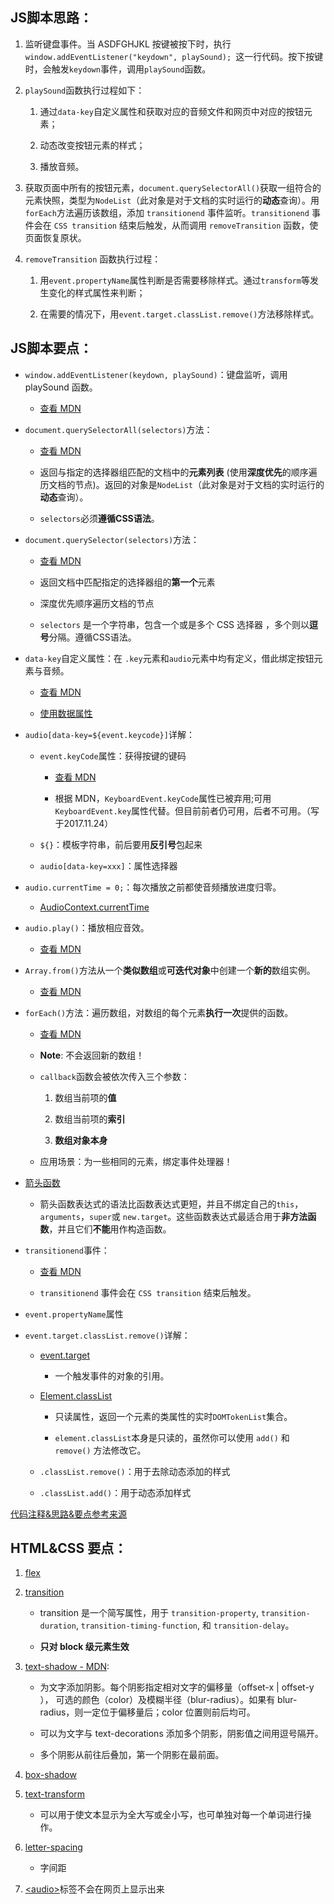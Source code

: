 ## JS脚本思路：

1. 监听键盘事件。当 ASDFGHJKL 按键被按下时，执行`window.addEventListener("keydown", playSound); `这一行代码。按下按键时，会触发`keydown`事件，调用`playSound`函数。

2. `playSound`函数执行过程如下：
    1. 通过`data-key`自定义属性和获取对应的音频文件和网页中对应的按钮元素；

    2. 动态改变按钮元素的样式；

    3. 播放音频。

3. 获取页面中所有的按钮元素，`document.querySelectorAll()`获取一组符合的元素快照，类型为`NodeList`（此对象是对于文档的实时运行的**动态**查询）。用`forEach`方法遍历该数组，添加 `transitionend` 事件监听。`transitionend` 事件会在 `CSS transition` 结束后触发，从而调用 `removeTransition` 函数，使页面恢复原状。

4. `removeTransition` 函数执行过程：
    1. 用`event.propertyName`属性判断是否需要移除样式。通过`transform`等发生变化的样式属性来判断；

    2. 在需要的情况下，用`event.target.classList.remove()`方法移除样式。


## JS脚本要点：
- `window.addEventListener(keydown, playSound)`：键盘监听，调用 playSound 函数。

    - [查看 MDN](https://developer.mozilla.org/zh-CN/docs/Web/API/EventTarget/addEventListener)


- `document.querySelectorAll(selectors)`方法：

    - [查看 MDN](https://developer.mozilla.org/zh-CN/docs/Web/API/Document/querySelectorAll)

    - 返回与指定的选择器组匹配的文档中的**元素列表** (使用**深度优先**的顺序遍历文档的节点)。返回的对象是`NodeList`（此对象是对于文档的实时运行的**动态**查询）。

    - `selectors`必须**遵循CSS语法**。

- `document.querySelector(selectors)`方法：
    - [查看 MDN](https://developer.mozilla.org/zh-CN/docs/Web/API/Document/querySelector)

    - 返回文档中匹配指定的选择器组的**第一个**元素

    - 深度优先顺序遍历文档的节点

    - `selectors` 是一个字符串，包含一个或是多个 CSS 选择器 ，多个则以**逗号**分隔。遵循CSS语法。

- `data-key`自定义属性：在 `.key`元素和`audio`元素中均有定义，借此绑定按钮元素与音频。
    - [查看 MDN](https://developer.mozilla.org/zh-CN/docs/Web/HTML/Global_attributes/data-*)

    - [使用数据属性](https://developer.mozilla.org/zh-CN/docs/Web/Guide/HTML/Using_data_attributes)

- `audio[data-key=${event.keycode}]`详解：

    - `event.keyCode`属性：获得按键的键码

        - [查看 MDN](https://developer.mozilla.org/zh-CN/docs/Web/API/KeyboardEvent)

        - 根据 MDN，`KeyboardEvent.keyCode`属性已被弃用;可用 `KeyboardEvent.key`属性代替。但目前前者仍可用，后者不可用。（写于2017.11.24）

    - `${}`：模板字符串，前后要用**反引号**包起来

    - `audio[data-key=xxx]`：属性选择器

- `audio.currentTime = 0;`：每次播放之前都使音频播放进度归零。
    - [AudioContext.currentTime](https://developer.mozilla.org/zh-CN/docs/Web/API/AudioContext/currentTime)


- `audio.play()`：播放相应音效。

    - [查看 MDN](https://developer.mozilla.org/zh-CN/docs/Web/API/HTMLMediaElement/play)


- `Array.from()`方法从一个**类似数组**或**可迭代对象**中创建一个**新的**数组实例。

    - [查看 MDN](https://developer.mozilla.org/zh-CN/docs/Web/JavaScript/Reference/Global_Objects/Array/from)


- `forEach()`方法：遍历数组，对数组的每个元素**执行一次**提供的函数。
    - [查看 MDN](https://developer.mozilla.org/zh-CN/docs/Web/JavaScript/Reference/Global_Objects/Array/forEach)

    - **Note**: 不会返回新的数组！

    - `callback`函数会被依次传入三个参数：

        1. 数组当前项的**值**

        2. 数组当前项的**索引**

        3. **数组对象本身**

    - 应用场景：为一些相同的元素，绑定事件处理器！

- [箭头函数](https://developer.mozilla.org/zh-CN/docs/Web/JavaScript/Reference/Functions/Arrow_functions)

    - 箭头函数表达式的语法比函数表达式更短，并且不绑定自己的`this`，`arguments`，`super`或 `new.target`。这些函数表达式最适合用于**非方法函数**，并且它们**不能**用作构造函数。


- `transitionend`事件：
    - [查看 MDN](https://developer.mozilla.org/zh-CN/docs/Web/Events/transitionend)

    - `transitionend` 事件会在 `CSS transition` 结束后触发。

- `event.propertyName`属性

- `event.target.classList.remove()`详解：

    - [event.target](https://developer.mozilla.org/zh-CN/docs/Web/API/Event/target)

        - 一个触发事件的对象的引用。

    - [Element.classList](https://developer.mozilla.org/zh-CN/docs/Web/API/Element/classList)

        - 只读属性，返回一个元素的类属性的实时`DOMTokenList`集合。

        - `element.classList`本身是只读的，虽然你可以使用 `add()` 和 `remove()` 方法修改它。

    - `.classList.remove()`：用于去除动态添加的样式

    - `.classList.add()`：用于动态添加样式

[代码注释&思路&要点参考来源](https://github.com/soyaine/JavaScript30/tree/master/01%20-%20JavaScript%20Drum%20Kit)

## HTML&CSS 要点：

1. [flex](https://github.com/hehe1111/doc/blob/master/flex_tutorial.md)

2. [transition](https://developer.mozilla.org/zh-CN/docs/Web/CSS/transition)

    - transition 是一个简写属性，用于 `transition-property`, `transition-duration`, `transition-timing-function`, 和 `transition-delay`。

    - **只对 block 级元素生效**

3. [text-shadow - MDN](https://developer.mozilla.org/zh-CN/docs/Web/CSS/text-shadow):

    - 为文字添加阴影。每个阴影指定相对文字的偏移量（offset-x | offset-y ）， 可选的颜色（color）及模糊半径（blur-radius）。如果有 blur-radius，则一定位于偏移量后；color 位置则前后均可。

    - 可以为文字与 text-decorations 添加多个阴影，阴影值之间用逗号隔开。

    - 多个阴影从前往后叠加，第一个阴影在最前面。

4. [box-shadow](https://developer.mozilla.org/zh-CN/docs/Web/CSS/box-shadow)

5. [text-transform](https://developer.mozilla.org/zh-CN/docs/Web/CSS/text-transform)

    - 可以用于使文本显示为全大写或全小写，也可单独对每一个单词进行操作。

6. [letter-spacing](https://developer.mozilla.org/zh-CN/docs/Web/CSS/letter-spacing)

    - 字间距

7. [&lt;audio&gt;](https://developer.mozilla.org/zh-CN/docs/Web/HTML/Element/audio)标签不会在网页上显示出来

